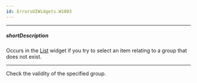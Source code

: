 ```yaml
---
id: ErrorsUIWidgets.W1003
---
```

---
##### shortDescription
Occurs in the [List](/Documentation/ApiReference/UI_Widgets/dxList/) widget if you try to select an item relating to a group that does not exist.

---
Check the validity of the specified group.